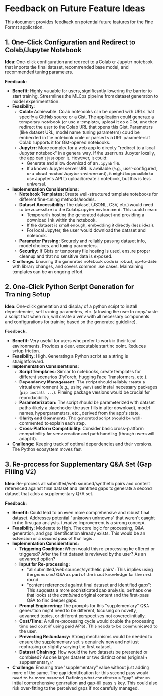 # Feedback on Future Feature Ideas

This document provides feedback on potential future features for the Fine Format application.

## 1. One-Click Configuration and Redirect to Colab/Jupyter Notebook

**Idea:** One-click configuration and redirect to a Colab or Jupyter notebook that imports the final dataset, recommended base model, and recommended tuning parameters.

**Feedback:**
*   **Benefit:** Highly valuable for users, significantly lowering the barrier to start training. Streamlines the MLOps pipeline from dataset generation to model experimentation.
*   **Feasibility:**
    *   **Colab:** Achievable. Colab notebooks can be opened with URLs that specify a GitHub source or a Gist. The application could generate a temporary notebook (or use a template), upload it as a Gist, and then redirect the user to the Colab URL that opens this Gist. Parameters (like dataset URL, model name, tuning parameters) could be embedded in the notebook code or passed via URL parameters if Colab supports it for Gist-opened notebooks.
    *   **Jupyter:** More complex for a web app to directly "redirect to a local Jupyter notebook" in a general way. If the user runs Jupyter locally, the app can't just open it. However, it could:
        *   Generate and allow download of an `.ipynb` file.
        *   If a known Jupyter server URL is available (e.g., user-configured, or a cloud-hosted Jupyter environment), it might be possible to use Jupyter's API to upload/create a notebook, but this is less universal.
*   **Implementation Considerations:**
    *   **Notebook Templates:** Create well-structured template notebooks for different fine-tuning methods/models.
    *   **Dataset Accessibility:** The dataset (JSONL, CSV, etc.) would need to be accessible to the Colab/Jupyter environment. This could mean:
        *   Temporarily hosting the generated dataset and providing a download link within the notebook.
        *   If the dataset is small enough, embedding it directly (less ideal).
        *   For local Jupyter, the user would download the dataset and notebook.
    *   **Parameter Passing:** Securely and reliably passing dataset info, model choices, and tuning parameters.
    *   **Security:** If Gists or temporary file hosting is used, ensure proper cleanup and that no sensitive data is exposed.
*   **Challenge:** Ensuring the generated notebook code is robust, up-to-date with library changes, and covers common use cases. Maintaining templates can be an ongoing effort.

## 2. One-Click Python Script Generation for Training Setup

**Idea:** One-click generation and display of a python script to install dependencies, set training parameters, etc. (allowing the user to copy/paste a script that when run, will create a venv with all necessary components and configurations for training based on the generated guideline).

**Feedback:**
*   **Benefit:** Very useful for users who prefer to work in their local environments. Provides a clear, executable starting point. Reduces setup friction.
*   **Feasibility:** High. Generating a Python script as a string is straightforward.
*   **Implementation Considerations:**
    *   **Script Templates:** Similar to notebooks, create templates for different scenarios (PyTorch, Hugging Face Transformers, etc.).
    *   **Dependency Management:** The script should reliably create a virtual environment (e.g., using `venv`) and install necessary packages (`pip install ...`). Pinning package versions would be crucial for reproducibility.
    *   **Parameterization:** The script should be parameterized with dataset paths (likely a placeholder the user fills in after download), model names, hyperparameters, etc., derived from the app's state.
    *   **Clarity and Comments:** The generated script should be well-commented to explain each step.
    *   **Cross-Platform Compatibility:** Consider basic cross-platform compatibility for venv creation and path handling (though users will adapt it).
*   **Challenge:** Keeping track of optimal dependencies and their versions. The Python ecosystem moves fast.

## 3. Re-process for Supplementary Q&A Set (Gap Filling V2)

**Idea:** Re-process all submitted/web sourced/synthetic pairs and content referenced against final dataset and identified gaps to generate a second dataset that adds a supplementary Q+A set.

**Feedback:**
*   **Benefit:** Could lead to an even more comprehensive and robust final dataset. Addresses potential "unknown unknowns" that weren't caught in the first gap analysis. Iterative improvement is a strong concept.
*   **Feasibility:** Moderate to High. The core logic for processing, Q&A generation, and gap identification already exists. This would be an extension or a second pass of that logic.
*   **Implementation Considerations:**
    *   **Triggering Condition:** When would this re-processing be offered or triggered? After the first dataset is reviewed by the user? As an advanced option?
    *   **Input for Re-processing:**
        *   "all submitted/web sourced/synthetic pairs": This implies using the *generated* Q&A as part of the input knowledge for the next round.
        *   "content referenced against final dataset and identified gaps": This suggests a more sophisticated gap analysis, perhaps one that looks at the *combined* original content and the first-pass Q&A to find deeper gaps.
    *   **Prompt Engineering:** The prompts for this "supplementary" Q&A generation might need to be different, focusing on novelty, advanced topics, or different perspectives not covered initially.
    *   **Cost/Time:** A full re-processing cycle would double the processing time and cost (if using paid APIs). This needs to be communicated to the user.
    *   **Preventing Redundancy:** Strong mechanisms would be needed to ensure the supplementary set is genuinely new and not just rephrasing or slightly varying the first dataset.
    *   **Dataset Chaining:** How would the two datasets be presented or combined? As one larger dataset or two distinct ones (original + supplementary)?
*   **Challenge:** Ensuring true "supplementary" value without just adding more of the same. The gap identification for this second pass would need to be more nuanced. Defining what constitutes a "gap" after an initial comprehensive generation and gap-fill pass is key. This could also risk over-fitting to the perceived gaps if not carefully managed.

